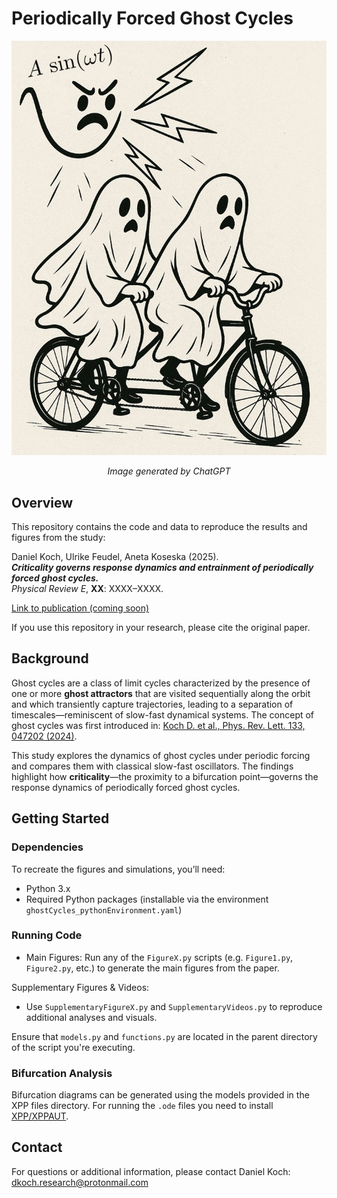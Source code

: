 # Periodically Forced Ghost Cycles

<p align="center">
  <img src="https://github.com/KochLabCode/2025_GhostCycles/blob/main/RepositoryFigure.jpg" alt="Illustration of Ghost Cycles">
</p>
<p align="center"><em>Image generated by ChatGPT</em></p>

## Overview

This repository contains the code and data to reproduce the results and figures from the study:

Daniel Koch, Ulrike Feudel, Aneta Koseska (2025).  
**_Criticality governs response dynamics and entrainment of periodically forced ghost cycles._**  
_Physical Review E_, **XX**: XXXX–XXXX.

[Link to publication (coming soon)](https://journals.aps.org/)

If you use this repository in your research, please cite the original paper.

## Background

Ghost cycles are a class of limit cycles characterized by the presence of one or more **ghost attractors** that are visited sequentially along the orbit and which transiently capture trajectories, leading to a separation of timescales—reminiscent of slow-fast dynamical systems. The concept of ghost cycles was first introduced in: [Koch D. et al., Phys. Rev. Lett. 133, 047202 (2024)](https://journals.aps.org/prl/abstract/10.1103/PhysRevLett.133.047202).

This study explores the dynamics of ghost cycles under periodic forcing and compares them with classical slow-fast oscillators. The findings highlight how **criticality**—the proximity to a bifurcation point—governs the response dynamics of periodically forced ghost cycles.

## Getting Started

### Dependencies

To recreate the figures and simulations, you’ll need:

- Python 3.x  
- Required Python packages (installable via the environment `ghostCycles_pythonEnvironment.yaml`)

### Running Code

- Main Figures:
Run any of the `FigureX.py` scripts (e.g. `Figure1.py`, `Figure2.py`, etc.) to generate the main figures from the paper.

Supplementary Figures & Videos:
- Use `SupplementaryFigureX.py` and `SupplementaryVideos.py` to reproduce additional analyses and visuals.

Ensure that `models.py` and `functions.py` are located in the parent directory of the script you're executing.

### Bifurcation Analysis

Bifurcation diagrams can be generated using the models provided in the XPP files directory. For running the `.ode` files you need to install [XPP/XPPAUT](https://sites.pitt.edu/~phase/bard/bardware/xpp/xpp.html).

## Contact

For questions or additional information, please contact Daniel Koch: dkoch.research@protonmail.com
